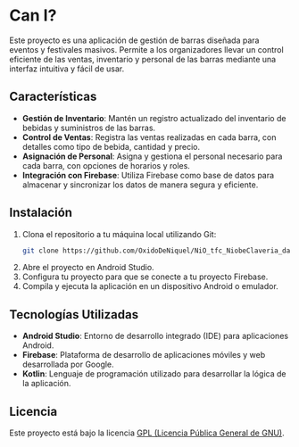 # Can I?

Este proyecto es una aplicación de gestión de barras diseñada para eventos y festivales masivos. Permite a los organizadores llevar un control eficiente de las ventas, inventario y personal de las barras mediante una interfaz intuitiva y fácil de usar.

## Características

- **Gestión de Inventario**: Mantén un registro actualizado del inventario de bebidas y suministros de las barras.
- **Control de Ventas**: Registra las ventas realizadas en cada barra, con detalles como tipo de bebida, cantidad y precio.
- **Asignación de Personal**: Asigna y gestiona el personal necesario para cada barra, con opciones de horarios y roles.
- **Integración con Firebase**: Utiliza Firebase como base de datos para almacenar y sincronizar los datos de manera segura y eficiente.

## Instalación

1. Clona el repositorio a tu máquina local utilizando Git:
   ```sh
   git clone https://github.com/OxidoDeNiquel/NiO_tfc_NiobeClaveria_damDual.git
2. Abre el proyecto en Android Studio.
3. Configura tu proyecto para que se conecte a tu proyecto Firebase.
4. Compila y ejecuta la aplicación en un dispositivo Android o emulador.

## Tecnologías Utilizadas

- **Android Studio**: Entorno de desarrollo integrado (IDE) para aplicaciones Android.
- **Firebase**: Plataforma de desarrollo de aplicaciones móviles y web desarrollada por Google.
- **Kotlin**: Lenguaje de programación utilizado para desarrollar la lógica de la aplicación.

## Licencia

Este proyecto está bajo la licencia [GPL (Licencia Pública General de GNU)](LICENSE).
